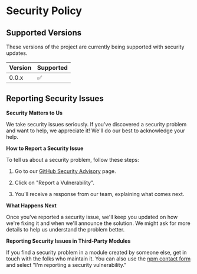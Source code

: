 # Security Policy

## Supported Versions

These versions of the project are currently being supported with security updates.

| Version | Supported          |
| ------- | ------------------ |
| 0.0.x   | :white_check_mark: |

## Reporting Security Issues

**Security Matters to Us**

We take security issues seriously.
If you've discovered a security problem and want to help, we appreciate it!
We'll do our best to acknowledge your help.

**How to Report a Security Issue**

To tell us about a security problem, follow these steps:

1. Go to our [GitHub Security Advisory](https://github.com/dragonrealms-phoenix/phoenix/security/advisories/new) page.

2. Click on "Report a Vulnerability".

3. You'll receive a response from our team, explaining what comes next.

**What Happens Next**

Once you've reported a security issue, we'll keep you updated on how we're fixing it and when we'll announce the solution.
We might ask for more details to help us understand the problem better.

**Reporting Security Issues in Third-Party Modules**

If you find a security problem in a module created by someone else, get in touch with the folks who maintain it.
You can also use the [npm contact form](https://www.npmjs.com/support) and select "I'm reporting a security vulnerability."
